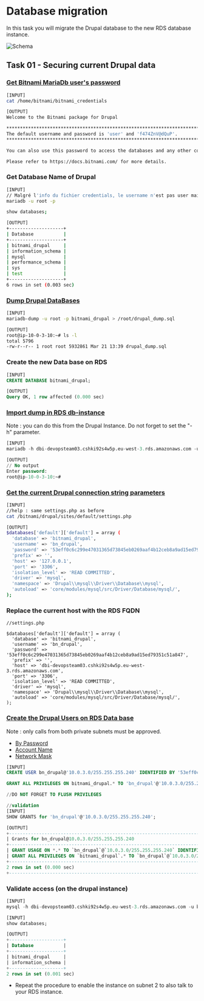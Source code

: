 # Database migration

In this task you will migrate the Drupal database to the new RDS database instance.

![Schema](./img/CLD_AWS_INFA.PNG)

## Task 01 - Securing current Drupal data

### [Get Bitnami MariaDb user's password](https://docs.bitnami.com/aws/faq/get-started/find-credentials/)

```bash
[INPUT]
cat /home/bitnami/bitnami_credentials

[OUTPUT]
Welcome to the Bitnami package for Drupal

******************************************************************************
The default username and password is 'user' and 'f474ZnV@dQuP'.
******************************************************************************

You can also use this password to access the databases and any other component the stack includes.

Please refer to https://docs.bitnami.com/ for more details.
```

### Get Database Name of Drupal

```bash
[INPUT]
// Malgré l'info du fichier credentials, le username n'est pas user mais root (testé)
mariadb -u root -p

show databases;

[OUTPUT]
+--------------------+
| Database           |
+--------------------+
| bitnami_drupal     |
| information_schema |
| mysql              |
| performance_schema |
| sys                |
| test               |
+--------------------+
6 rows in set (0.003 sec)
```

### [Dump Drupal DataBases](https://mariadb.com/kb/en/mariadb-dump/)

```bash
[INPUT]
mariadb-dump -u root -p bitnami_drupal > /root/drupal_dump.sql

[OUTPUT]
root@ip-10-0-3-10:~# ls -l
total 5796
-rw-r--r-- 1 root root 5932861 Mar 21 13:39 drupal_dump.sql
```

### Create the new Data base on RDS

```sql
[INPUT]
CREATE DATABASE bitnami_drupal;

[OUTPUT]
Query OK, 1 row affected (0.000 sec)
```

### [Import dump in RDS db-instance](https://mariadb.com/kb/en/restoring-data-from-dump-files/)

Note : you can do this from the Drupal Instance. Do not forget to set the "-h" parameter.

```sql
[INPUT]
mariadb -h dbi-devopsteam03.cshki92s4w5p.eu-west-3.rds.amazonaws.com -u admin -p bitnami_drupal < /root/drupal_dump.sql

[OUTPUT]
// No output
Enter password: 
root@ip-10-0-3-10:~#
```

### [Get the current Drupal connection string parameters](https://www.drupal.org/docs/8/api/database-api/database-configuration)

```bash
[INPUT]
//help : same settings.php as before
cat /bitnami/drupal/sites/default/settings.php

[OUTPUT]
$databases['default']['default'] = array (
  'database' => 'bitnami_drupal',
  'username' => 'bn_drupal',
  'password' => '53eff0c6c299e47031365d73845eb0269aaf4b12ceb8a9ad15ed79351c51a847',
  'prefix' => '',
  'host' => '127.0.0.1',
  'port' => '3306',
  'isolation_level' => 'READ COMMITTED',
  'driver' => 'mysql',
  'namespace' => 'Drupal\\mysql\\Driver\\Database\\mysql',
  'autoload' => 'core/modules/mysql/src/Driver/Database/mysql/',
);
```

### Replace the current host with the RDS FQDN

```
//settings.php

$databases['default']['default'] = array (
  'database' => 'bitnami_drupal',
  'username' => 'bn_drupal',
  'password' => '53eff0c6c299e47031365d73845eb0269aaf4b12ceb8a9ad15ed79351c51a847',
  'prefix' => '',
  'host' => 'dbi-devopsteam03.cshki92s4w5p.eu-west-3.rds.amazonaws.com',
  'port' => '3306',
  'isolation_level' => 'READ COMMITTED',
  'driver' => 'mysql',
  'namespace' => 'Drupal\\mysql\\Driver\\Database\\mysql',
  'autoload' => 'core/modules/mysql/src/Driver/Database/mysql/',
);
```

### [Create the Drupal Users on RDS Data base](https://mariadb.com/kb/en/create-user/)

Note : only calls from both private subnets must be approved.
* [By Password](https://mariadb.com/kb/en/create-user/#identified-by-password)
* [Account Name](https://mariadb.com/kb/en/create-user/#account-names)
* [Network Mask](https://cric.grenoble.cnrs.fr/Administrateurs/Outils/CalculMasque/)

```sql
[INPUT]
CREATE USER bn_drupal@'10.0.3.0/255.255.255.240' IDENTIFIED BY '53eff0c6c299e47031365d73845eb0269aaf4b12ceb8a9ad15ed79351c51a847';

GRANT ALL PRIVILEGES ON bitnami_drupal.* TO 'bn_drupal'@'10.0.3.0/255.255.255.240';

//DO NOT FORGET TO FLUSH PRIVILEGES
```

```sql
//validation
[INPUT]
SHOW GRANTS for 'bn_drupal'@'10.0.3.0/255.255.255.240';

[OUTPUT]
+---------------------------------------------------------------------------------------------------------------------------------+
| Grants for bn_drupal@10.0.3.0/255.255.255.240                                                                                   |
+---------------------------------------------------------------------------------------------------------------------------------+
| GRANT USAGE ON *.* TO `bn_drupal`@`10.0.3.0/255.255.255.240` IDENTIFIED BY PASSWORD '*5D39723506302B511B48F34C1BDEB7F32A9BC237' |
| GRANT ALL PRIVILEGES ON `bitnami_drupal`.* TO `bn_drupal`@`10.0.3.0/255.255.255.240`                                            |
+---------------------------------------------------------------------------------------------------------------------------------+
2 rows in set (0.000 sec)
+---------------------------------------------------------------------------------------------------------------------------
```

### Validate access (on the drupal instance)

```sql
[INPUT]
mysql -h dbi-devopsteam03.cshki92s4w5p.eu-west-3.rds.amazonaws.com -u bn_drupal -p

[INPUT]
show databases;

[OUTPUT]
+--------------------+
| Database           |
+--------------------+
| bitnami_drupal     |
| information_schema |
+--------------------+
2 rows in set (0.001 sec)
```

* Repeat the procedure to enable the instance on subnet 2 to also talk to your RDS instance.